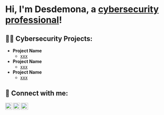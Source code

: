 <h1>Hi, I'm Desdemona, a <a href="https://www.linkedin.com/in/desdemo/">cybersecurity professional</a>!</h1>

<h2>👨‍💻 Cybersecurity Projects:</h2>

- <b>Project Name</b>
  - [xxx](https://github.com/xxx)
- <b>Project Name</b>
  - [xxx](https://github.com/xxx)
- <b>Project Name</b>
  - [xxx](https://github.com/xxx)

<h2> 🤳 Connect with me:</h2>

[<img align="left" alt="Desdemona Nugent | Twitter" width="22px" src="https://cdn.jsdelivr.net/npm/simple-icons@v3/icons/twitter.svg" />][twitter]
[<img align="left" alt="Desdemona Nugent | LinkedIn" width="22px" src="https://cdn.jsdelivr.net/npm/simple-icons@v3/icons/linkedin.svg" />][linkedin]
[<img align="left" alt="Desdemona Nugent | Instagram" width="22px" src="https://cdn.jsdelivr.net/npm/simple-icons@v3/icons/instagram.svg" />][instagram]

[twitter]: https://twitter.com/quindessential
[instagram]: https://www.instagram.com/quintessentiallydes/
[linkedin]: https://linkedin.com/in/desdemo

<!--
**joshmadakor1/joshmadakor1** is a ✨ _special_ ✨ repository because its `README.md` (this file) appears on your GitHub profile.

Here are some ideas to get you started:

- 🔭 I’m currently working on ...
- 🌱 I’m currently learning ...
- 👯 I’m looking to collaborate on ...
- 🤔 I’m looking for help with ...
- 💬 Ask me about ...
- 📫 How to reach me: ...
- 😄 Pronouns: ...
- ⚡ Fun fact: ...
-->
